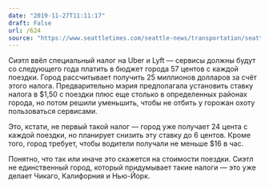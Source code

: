 ```yaml
---
date: "2019-11-27T11:11:17"
draft: False
url: /624
source: "https://www.seattletimes.com/seattle-news/transportation/seattle-city-council-oks-new-57-cent-tax-on-uber-lyft-rides/"
---
```


Сиэтл ввёл специальный налог на Uber и Lyft — сервисы должны будут со следующего года платить в бюджет города 57 центов с каждой поездки. Город рассчитывает получить 25 миллионов долларов за счёт этого налога. Предварительно мэрия предполагала установить ставку налога в $1,50 с поездки плюс еще столько в определенных районах города, но потом решили уменьшить, чтобы не отбить у горожан охоту пользоваться сервисами.

Это, кстати, не первый такой налог — город уже получает 24 цента с каждой поездки, но планирует снизить эту ставку до 6 центов. Кроме того, город требует, чтобы водители получали не меньше $16 в час.

Понятно, что так или иначе это скажется на стоимости поездки. Сиэтл не единственный город, который придумывает такие налоги — это уже делает Чикаго, Калифорния и Нью-Йорк.
